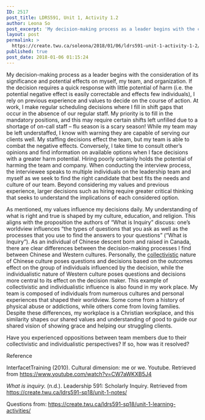 ```yaml
---
ID: 2517
post_title: LDRS591, Unit 1, Activity 1.2
author: Leona So
post_excerpt: 'My decision-making process as a leader begins with the consideration of its significance and potential effects on myself, my team, and organization. If the decision requires a quick response with little potential of harm (i.e. the potential negative effect is easily correctable and effects few individuals), I rely on previous experience and values to decide &hellip; <p><a href="https://create.twu.ca/soleona/2018/01/06/ldrs591-unit-1-activity-1-2/">Continue reading<span> "LDRS591, Unit 1, Activity 1.2"</span></a></p>'
layout: post
permalink: >
  https://create.twu.ca/soleona/2018/01/06/ldrs591-unit-1-activity-1-2/
published: true
post_date: 2018-01-06 01:15:24
---
```

My decision-making process as a leader begins with the consideration of its significance and potential effects on myself, my team, and organization. If the decision requires a quick response with little potential of harm (i.e. the potential negative effect is easily correctable and effects few individuals), I rely on previous experience and values to decide on the course of action. At work, I make regular scheduling decisions where I fill in shift gaps that occur in the absence of our regular staff. My priority is to fill in the mandatory positions, and this may require certain shifts left unfilled due to a shortage of on-call staff &#8211; flu season is a scary season! While my team may be left understaffed, I know with warning they are capable of serving our clients well. My staffing decisions effect the team, but my team is able to combat the negative effects. Conversely, I take time to consult other&#8217;s opinions and find information on available options when I face decisions with a greater harm potential. Hiring poorly certainly holds the potential of harming the team and company. When conducting the interview process, the interviewee speaks to multiple individuals on the leadership team and myself as we seek to find the right candidate that best fits the needs and culture of our team. Beyond considering my values and previous experience, larger decisions such as hiring require greater critical thinking that seeks to understand the implications of each considered option.

As mentioned, my values influence my decisions daily. My understanding of what is right and true is shaped by my culture, education, and religion. This aligns with the proposition the authors of &#8220;What is Inquiry&#8221; discuss: one&#8217;s worldview influences &#8220;the types of questions that you ask as well as the processes that you use to find the answers to your questions&#8221; (&#8220;What is Inquiry&#8221;). As an individual of Chinese descent born and raised in Canada, there are clear differences between the decision-making processes I find between Chinese and Western cultures. Personally, the <a href="https://www.youtube.com/watch?v=CW7aWKXB5J4">collectivistic</a> nature of Chinese culture poses questions and decisions based on the outcomes effect on the group of individuals influenced by the decision, while the individualistic nature of Western culture poses questions and decisions more central to its effect on the decision maker. This example of collectivistic and individualistic influence is also found in my work place. My team is composed of individuals from numerous cultures and personal experiences that shaped their worldview. Some come from a history of physical abuse or addictions, while others come from loving families. Despite these differences, my workplace is a Christian workplace, and this similarity shapes our shared values and understanding of good to guide our shared vision of showing grace and helping our struggling clients.

Have you experienced oppositions between team members due to their collectivistic and individualistic perspectives? If so, how was it resolved?

Reference

InterfacetTraining (2010). Cultural dimension: me or we. Youtube. Retrieved from https://www.youtube.com/watch?v=CW7aWKXB5J4

<em>What is inquiry. </em>(n.d.). Leadership 591: Scholarly Inquiry. Retrieved from https://create.twu.ca/ldrs591-sp18/unit-1-notes/

Questions from: https://create.twu.ca/ldrs591-sp18/unit-1-learning-activities/